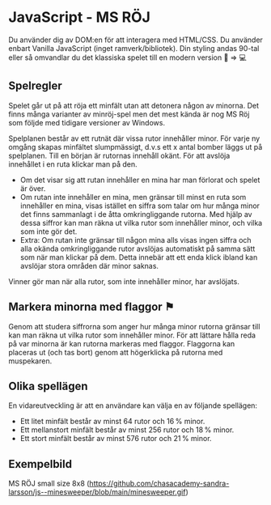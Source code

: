 # JavaScript - MS RÖJ

Du använder dig av DOM:en för att interagera med HTML/CSS. Du använder enbart Vanilla JavaScript (inget ramverk/bibliotek). Din styling andas 90-tal eller så omvandlar du det klassiska spelet till en modern version  :floppy_disk: => :computer:

## Spelregler

Spelet går ut på att röja ett minfält utan att detonera någon av minorna. Det finns många varianter av minröj-spel men det mest kända är nog MS Röj som följde med tidigare versioner av Windows. 

Spelplanen består av ett rutnät där vissa rutor innehåller minor. För varje ny omgång skapas minfältet slumpmässigt, d.v.s ett x antal bomber läggs ut på spelplanen. Till en början är rutornas innehåll okänt. För att avslöja innehållet i en ruta klickar man på den.

- Om det visar sig att rutan innehåller en mina har man förlorat och spelet är över. 
- Om rutan inte innehåller en mina, men gränsar till minst en ruta som innehåller en mina, visas istället en siffra som talar om hur många minor det finns sammanlagt i de åtta omkringliggande rutorna. Med hjälp av dessa siffror kan man räkna ut vilka rutor som innehåller minor, och vilka som inte gör det.
- Extra: Om rutan inte gränsar till någon mina alls visas ingen siffra och alla okända omkringliggande rutor avslöjas automatiskt på samma sätt som när man klickar på dem. Detta innebär att ett enda klick ibland kan avslöjar stora områden där minor saknas.

Vinner gör man när alla rutor, som inte innehåller minor, har avslöjats.

## Markera minorna med flaggor ⚑
Genom att studera siffrorna som anger hur många minor rutorna gränsar till kan man räkna ut vilka rutor som innehåller minor. För att lättare hålla reda på var minorna är kan rutorna markeras med flaggor. 
Flaggorna kan placeras ut (och tas bort) genom att högerklicka på rutorna med muspekaren. 

## Olika spellägen

En vidareutveckling är att en användare kan välja en av följande spellägen:

- Ett litet minfält består av minst 64 rutor och 16 % minor.
- Ett mellanstort minfält består av minst 256 rutor och 18 % minor.
- Ett stort minfält består av minst 576 rutor och 21 % minor.

## Exempelbild 
MS RÖJ small size 8x8 (https://github.com/chasacademy-sandra-larsson/js--minesweeper/blob/main/minesweeper.gif)
